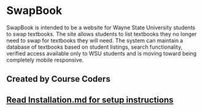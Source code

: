 # SwapBook  
SwapBook is intended to be a website for Wayne State University students to swap textbooks. The site allows students to list textbooks they no longer need to swap for textbooks they will need. The system can maintain a database of textbooks based on student listings, search functionality, verified access available only to WSU students and is moving toward being completely mobile responsive. 

## Created by Course Coders

## [Read Installation.md for setup instructions](https://github.com/WSU-4110/Swap-Book/blob/master/Installation.md)
